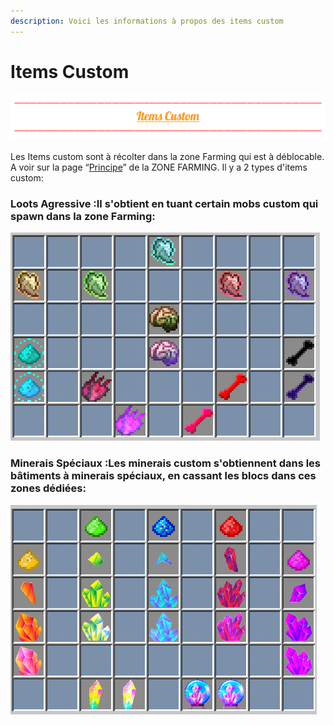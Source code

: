 ```yaml
---
description: Voici les informations à propos des items custom
---
```


# Items Custom



![](../.gitbook/assets/capture-decran-2021-03-12-151449.png)

Les Items custom sont à récolter dans la zone Farming qui est à déblocable. A voir sur la page “[Principe](https://wiki.sky-dream.fr/zone-farming/principe)” de la ZONE FARMING. Il y a 2 types d'items custom:

### **Loots Agressive :Il s'obtient en tuant certain mobs custom qui spawn dans la zone Farming:**

![](../.gitbook/assets/capture-decran-2021-03-12-115634.png)

###  **Minerais Spéciaux :Les minerais custom s'obtiennent dans les bâtiments à minerais spéciaux, en cassant les blocs dans ces zones dédiées:**

![](../.gitbook/assets/capture-decran-2021-03-12-150316.png)



